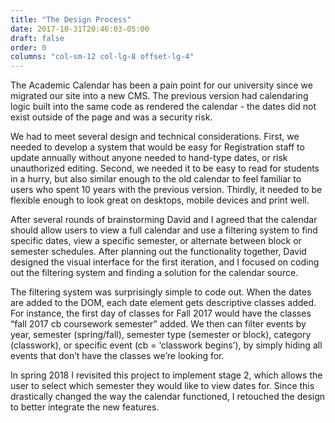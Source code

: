 ```yaml
---
title: "The Design Process"
date: 2017-10-31T20:46:03-05:00
draft: false
order: 0
columns: "col-sm-12 col-lg-8 offset-lg-4"
---
```

The Academic Calendar has been a pain point for our university since we migrated our site into a new CMS. The previous version had calendaring logic built into the same code as rendered the calendar - the dates did not exist outside of the page and was a security risk.

We had to meet several design and technical considerations. First, we needed to develop a system that would be easy for Registration staff to update annually without anyone needed to hand-type dates, or risk unauthorized editing. Second, we needed it to be easy to read for students in a hurry, but also similar enough to the old calendar to feel familiar to users who spent 10 years with the previous version. Thirdly, it needed to be flexible enough to look great on desktops, mobile devices and print well.

After several rounds of brainstorming David and I agreed that the calendar should allow users to view a full calendar and use a filtering system to find specific dates, view  a specific semester, or alternate between block or semester schedules. After planning out the functionality together, David designed the visual interface for the first iteration, and I focused on coding out the filtering system and finding a solution for the calendar source. 

The filtering system was surprisingly simple to code out. When the dates are added to the DOM, each date element gets descriptive classes added. For instance, the first day of classes for Fall 2017 would have the classes “fall 2017 cb coursework semester” added. We then can filter events by year, semester (spring/fall), semester type (semester or block), category (classwork), or specific event (cb = ‘classwork begins’), by simply hiding all events that don’t have the classes we’re looking for.

In spring 2018 I revisited this project to implement stage 2, which allows the user to select which semester they would like to view dates for. Since this drastically changed the way the calendar functioned, I retouched the design to better integrate the new features.